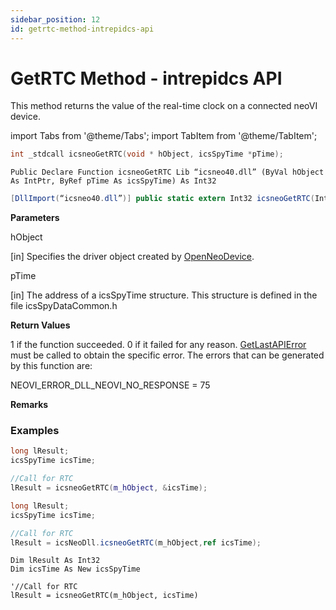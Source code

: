 ```yaml
---
sidebar_position: 12
id: getrtc-method-intrepidcs-api
---
```


# GetRTC Method - intrepidcs API

This method returns the value of the real-time clock on a connected neoVI device.

import Tabs from '@theme/Tabs';
import TabItem from '@theme/TabItem';

<Tabs>
<TabItem value="cpp" label="C/C++ Declare" default>

```cpp
int _stdcall icsneoGetRTC(void * hObject, icsSpyTime *pTime);
```
</TabItem>

<TabItem value="vbnet" label="Visual Basic .NET Declare">

```vbnet
Public Declare Function icsneoGetRTC Lib “icsneo40.dll” (ByVal hObject As IntPtr, ByRef pTime As icsSpyTime) As Int32
```
</TabItem>

<TabItem value="c#" label="C# Declare">

```csharp
[DllImport(“icsneo40.dll”)] public static extern Int32 icsneoGetRTC(IntPtr hObject, ref icsSpyTime pTime);
```
</TabItem>
</Tabs>

**Parameters**

hObject

\[in] Specifies the driver object created by [OpenNeoDevice](../../basic-functions-overview-intrepidcs-api/openneodevice-method-intrepidcs-api).

pTime

\[in] The address of a icsSpyTime structure. This structure is defined in the file icsSpyDataCommon.h

**Return Values**

1 if the function succeeded. 0 if it failed for any reason. [GetLastAPIError](../../error-functions-overview-intrepidcs-api/getlastapierror-method-intrepidcs-api) must be called to obtain the specific error. The errors that can be generated by this function are:

NEOVI\_ERROR\_DLL\_NEOVI\_NO\_RESPONSE = 75

**Remarks**

### Examples

<Tabs>
<TabItem value="cpp" label="C/C++ Example" default>

```cpp
long lResult;
icsSpyTime icsTime;

//Call for RTC
lResult = icsneoGetRTC(m_hObject, &icsTime);
```
</TabItem>
<TabItem value="c#" label="C# Example">

```csharp
long lResult;
icsSpyTime icsTime;

//Call for RTC
lResult = icsNeoDll.icsneoGetRTC(m_hObject,ref icsTime);
```
</TabItem>
<TabItem value="vbnet" label="Visual Basic .NET Example">

```vbnet
Dim lResult As Int32
Dim icsTime As New icsSpyTime

'//Call for RTC
lResult = icsneoGetRTC(m_hObject, icsTime)
```
</TabItem>
</Tabs>
